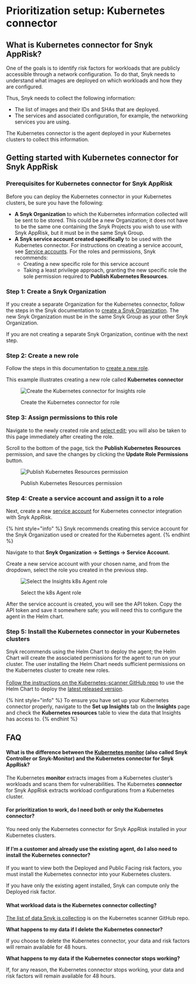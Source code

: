 # Prioritization setup: Kubernetes connector

## What is Kubernetes connector for Snyk AppRisk?

One of the goals is to identify risk factors for workloads that are publicly accessible through a network configuration. To do that, Snyk needs to understand what images are deployed on which workloads and how they are configured.&#x20;

Thus, Snyk needs to collect the following information:

* The list of images and their IDs and SHAs that are deployed.
* The services and associated configuration, for example, the networking services you are using.

The Kubernetes connector is the agent deployed in your Kubernetes clusters to collect this information.&#x20;

## Getting started with Kubernetes connector for Snyk AppRisk

### Prerequisites for Kubernetes connector for Snyk AppRisk

Before you can deploy the Kubernetes connector in your Kubernetes clusters, be sure you have the following:

* **A Snyk Organization** to which the Kubernetes information collected will be sent to be stored. This could be a new Organization; it does not have to be the same one containing the Snyk Projects you wish to use with Snyk AppRisk, but it must be in the same Snyk Group.&#x20;
* **A Snyk service account created specifically** to be used with the Kubernetes connector. For instructions on creating a service account, see [Service accounts](../../../../enterprise-configuration/service-accounts/). For the roles and permissions, Snyk recommends:
  * Creating a new specific role for this service account
  * Taking a least privilege approach, granting the new specific role the sole permission required to **Publish Kubernetes Resources**.

### Step 1: Create a Snyk Organization

If you create a separate Organization for the Kubernetes connector, follow the steps in the Snyk documentation to [create a Snyk Organization](../../../../snyk-admin/groups-and-organizations/organizations/create-and-delete-organizations.md#create-an-organization). The new Snyk Organization must be in the same Snyk Group as your other Snyk Organization.&#x20;

If you are not creating a separate Snyk Organization, continue with the next step.

### Step 2: Create a new role

Follow the steps in this documentation to [create a new role](../../../../snyk-admin/manage-permissions-and-roles/user-role-management.md#create-a-role).

This example illustrates creating a new role called **Kubernetes connector**

<figure><img src="../../../../.gitbook/assets/image (14) (1) (1).png" alt="Create the Kubernetes connector for Insights role"><figcaption><p>Create the Kubernetes connector for role</p></figcaption></figure>

### Step 3: Assign permissions to this role

Navigate to the newly created role and [select edit](../../../../snyk-admin/manage-permissions-and-roles/user-role-management.md#edit-a-role); you will also be taken to this page immediately after creating the role.&#x20;

Scroll to the bottom of the page, tick the **Publish Kubernetes Resources** permission, and save the changes by clicking the **Update Role Permissions** button.&#x20;

<figure><img src="../../../../.gitbook/assets/image (12) (1) (1).png" alt="Publish Kubernetes Resources permission"><figcaption><p>Publish Kubernetes Resources permission</p></figcaption></figure>

### Step 4: Create a service account and assign it to a role

Next, create a new [service account](../../../../enterprise-configuration/service-accounts/) for Kubernetes connector integration with Snyk AppRisk.

{% hint style="info" %}
Snyk recommends creating this service account for the Snyk Organization used or created for the Kubernetes agent.&#x20;
{% endhint %}

Navigate to that **Snyk Organization -> Settings -> Service Account.**

Create a new service account with your chosen name, and from the dropdown, select the role you created in the previous step.

<figure><img src="../../../../.gitbook/assets/image (11) (2) (1).png" alt="Select the Insights k8s Agent role"><figcaption><p>Select the k8s Agent role</p></figcaption></figure>

After the service account is created, you will see the API token. Copy the API token and save it somewhere safe; you will need this to configure the agent in the Helm chart.

### Step 5: Install the Kubernetes connector in your Kubernetes clusters

Snyk recommends using the Helm Chart to deploy the agent; the Helm Chart will create the associated permissions for the agent to run on your cluster. The user installing the Helm Chart needs sufficient permissions on the Kubernetes cluster to create new roles. \
\
[Follow the instructions on the Kubernetes-scanner GitHub repo](https://github.com/snyk/kubernetes-scanner) to use the Helm Chart to deploy the [latest released version](https://github.com/snyk/kubernetes-scanner/releases).

{% hint style="info" %}
To ensure you have set up your Kubernetes connector properly, navigate to the **Set up Insights** tab on the **Insights** page and check the **Kubernetes resources** table to view the data that Insights has access to.
{% endhint %}

## FAQ

#### **What is the difference between the** [**Kubernetes monitor**](../../../../scan-with-snyk/snyk-container/integrate-with-kubernetes/overview-of-the-kubernetes-integration/) **(also called Snyk Controller or Snyk-Monitor) and the Kubernetes connector for Snyk AppRisk?**

The Kubernetes **monitor** extracts images from a Kubernetes cluster’s workloads and scans them for vulnerabilities. The Kubernetes **connector** for Snyk AppRisk extracts workload configurations from a Kubernetes cluster.

#### **For prioritization to work, do I need both or only the Kubernetes connector?**

You need only the Kubernetes connector for Snyk AppRisk installed in your Kubernetes clusters.

#### **If I’m a customer and already use the existing agent, do I also need to install the Kubernetes connector?**

If you want to view both the Deployed and Public Facing risk factors, you must install the Kubernetes connector into your Kubernetes clusters.

If you have only the existing agent installed, Snyk can compute only the Deployed risk factor.

#### **What workload data is the Kubernetes connector collecting?**

[The list of data Snyk is collecting](https://github.com/snyk/kubernetes-scanner/blob/main/helm/kubernetes-scanner/values.yaml) is on the Kubernetes scanner GitHub repo.

**What happens to my data if I delete the Kubernetes connector?**

If you choose to delete the Kubernetes connector, your data and risk factors will remain available for 48 hours.

**What happens to my data if the Kubernetes connector stops working?**

If, for any reason, the Kubernetes connector stops working, your data and risk factors will remain available for 48 hours.
